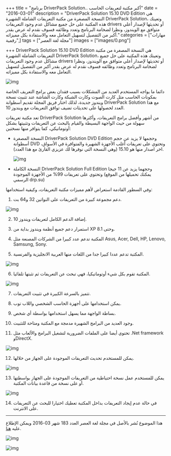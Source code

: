 +++
title = "برنامج DriverPack Solution.. أكبر مكتبة لتعريفات الحاسب"
date = "2016-03-01"
description = "DriverPack Solution 15.10 DVD Edition هي النسخة المصغرة من مكتبة التعريفات الشاملة الشهيرة DriverPack Solution، وتعينك هذه المكتبة على حل جميع مشاكل عدم وجود التعريفات drivers أو تحديثها لإصدار أعلي متوافق مع الويندوز، ونظرا لضخامة البرنامج وتعدد وظائفه فسوف نقدم له عرض بقدر أكبر من التفصيل لتسهيل التعامل معه والاستفادة بكل مميزاته."
categories = ["مهارات رقمية",]
tags = ["مجلة لغة العصر"]
images = ["images/0.png"]

+++
DriverPack Solution 15.10 DVD Edition هي النسخة المصغرة من مكتبة التعريفات الشاملة الشهيرة DriverPack Solution، وتعينك هذه المكتبة على حل جميع مشاكل عدم وجود التعريفات drivers أو تحديثها لإصدار أعلي متوافق مع الويندوز، ونظرا لضخامة البرنامج وتعدد وظائفه فسوف نقدم له عرض بقدر أكبر من التفصيل لتسهيل التعامل معه والاستفادة بكل مميزاته.

![img](images/0.png)

دائما ما يواجه المستخدم العديد من المشكلات بسبب فقدان بعض برامج التعريف الخاصة بمكونات الحاسب مثل كارت الصوت وكارت الشبكة وكارت الشاشة عند تثبيت نسخة ويندوز جديدة، لذلك اختار فريق المجلة تقديم أسطوانة DriverPack Solution مع هذا العدد لحصولها على تحديثات تضيف توافق التعريفات مع ويندوز 10.




تعد مكتبة تعريفات DriverPack Solution من أشهر وأفضل برامج التعريفات، وأكثرها سهولة من حيث الواجهة البسيطة والقيام بالبحث عن التعريفات وتثبيتها بشكل أوتوماتيكي، كما يتوافر منها نسختين:

- النسخة المصغرة DriverPack Solution DVD Edition وحجمها لا يزيد عن حجم أسطوانة DVD وتحتوي على تعريفات أغلب الأجهزة الشهيرة والمتوافرة في الأسواق، اخر اصدار منها هو 15.10 (وهي النسخة التي نوفرها لك عزيزي القارئ مع هذا العدد).

  ![img](images/1.png)

-  النسخة الكاملة DriverPack Solution Full Edition وحجهما يزيد عن 11 جيجا وتحتوي على تعريفات 99% من الأجهزة الموجودة (يمكنك تحميلها من الموقع الرسمي drp.su)

 وفي السطور القادمة استعراض لأهم مميزات مكتبة التعريفات، وكيفية استخدامها:

1. دعم مجموعة كبيرة من التعريفات على النواتين 32 و64 بت.

![img](images/2.png)

2. إضافة الدعم الكامل لتعريفات ويندوز 10.

3. استمرار دعم جميع أنظمة ويندوز بداية من XP وحتى 8.1.

4. المكتبة تدعم عدد كبيرا من الشركات المصنعة مثل Asus, Acer, Dell, HP, Lenovo, Samsung, Sony.

5. المكتبة تدعم عددا كبيرا جدا من اللغات منها العربية الانجليزية والفرنسية.

![img](images/3.png)

6. المكتبة تقوم بكل شيء أوتوماتيكيا، فهي تبحث عن التعريفات ثم تثبتها تلقائيا.

![img](images/4.png)

7. تتميز بالسرعة الكبيرة في تثبيت التعريفات.

8. يمكن استخدامها على أجهزة الحاسب الشخصي واللاب توب.

9. بساطة الواجهة مما يسهل استخدامها بواسطة أي شخص.

10. وجود العديد من البرامج الشهيرة مدمجة مع المكتبة ومتاحة للتثبيت.

11. تحتوي أيضا على الملفات الضرورية لتشغيل البرامج والألعاب مثل .Net framework وDirectX.

![img](images/5.png)

12. يمكن للمستخدم تحديث التعريفات الموجودة على الجهاز من خلالها.

![img](images/6.png)

13. يمكن للمستخدم عمل نسخة احتياطية من التعريفات الموجودة على الجهاز بواسطتها أو على نسخة من قاعدة بيانات المكتبة.

![img](images/7.png)

14. في حالة عدم إيجاد التعريفات بداخل المكتبة تعطيك اختيارا للبحث عن التعريفات على الانترنت.

---

هذا الموضوع نُشر باﻷصل في مجلة لغة العصر العدد 183 شهر 03-2016 ويمكن الإطلاع عليه [هنا](https://drive.google.com/file/d/1PlVnxrTkEQg_4q1u-ozKiCx1rdsXIqvq/view?usp=sharing).

![img](images/183-2.png)

![img](images/183-3.png)

